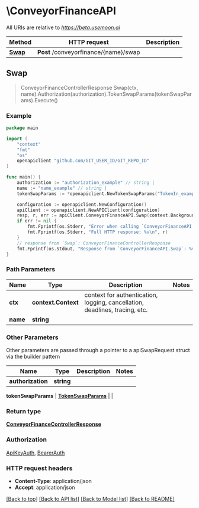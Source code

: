 # \ConveyorFinanceAPI

All URIs are relative to _https://beta.usemoon.ai_

| Method                                 | HTTP request                          | Description |
| -------------------------------------- | ------------------------------------- | ----------- |
| [**Swap**](ConveyorFinanceAPI.md#Swap) | **Post** /conveyorfinance/{name}/swap |             |

## Swap

> ConveyorFinanceControllerResponse Swap(ctx, name).Authorization(authorization).TokenSwapParams(tokenSwapParams).Execute()

### Example

```go
package main

import (
	"context"
	"fmt"
	"os"
	openapiclient "github.com/GIT_USER_ID/GIT_REPO_ID"
)

func main() {
	authorization := "authorization_example" // string | 
	name := "name_example" // string | 
	tokenSwapParams := *openapiclient.NewTokenSwapParams("TokenIn_example", "TokenOut_example", float64(123), float64(123), "AmountIn_example", "Slippage_example", "Recipient_example", "Referrer_example") // TokenSwapParams | 

	configuration := openapiclient.NewConfiguration()
	apiClient := openapiclient.NewAPIClient(configuration)
	resp, r, err := apiClient.ConveyorFinanceAPI.Swap(context.Background(), name).Authorization(authorization).TokenSwapParams(tokenSwapParams).Execute()
	if err != nil {
		fmt.Fprintf(os.Stderr, "Error when calling `ConveyorFinanceAPI.Swap``: %v\n", err)
		fmt.Fprintf(os.Stderr, "Full HTTP response: %v\n", r)
	}
	// response from `Swap`: ConveyorFinanceControllerResponse
	fmt.Fprintf(os.Stdout, "Response from `ConveyorFinanceAPI.Swap`: %v\n", resp)
}
```

### Path Parameters

| Name     | Type                | Description                                                                 | Notes |
| -------- | ------------------- | --------------------------------------------------------------------------- | ----- |
| **ctx**  | **context.Context** | context for authentication, logging, cancellation, deadlines, tracing, etc. |       |
| **name** | **string**          |                                                                             |       |

### Other Parameters

Other parameters are passed through a pointer to a apiSwapRequest struct via the builder pattern

| Name              | Type       | Description | Notes |
| ----------------- | ---------- | ----------- | ----- |
| **authorization** | **string** |             |       |

**tokenSwapParams** | [**TokenSwapParams**](TokenSwapParams.md) | |

### Return type

[**ConveyorFinanceControllerResponse**](ConveyorFinanceControllerResponse.md)

### Authorization

[ApiKeyAuth](./#ApiKeyAuth), [BearerAuth](./#BearerAuth)

### HTTP request headers

* **Content-Type**: application/json
* **Accept**: application/json

[\[Back to top\]](ConveyorFinanceAPI.md) [\[Back to API list\]](./#documentation-for-api-endpoints) [\[Back to Model list\]](./#documentation-for-models) [\[Back to README\]](./)
